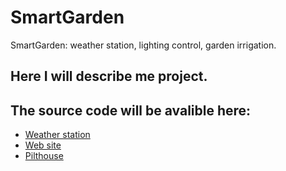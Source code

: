 # SmartGarden
SmartGarden: weather station, lighting control, garden irrigation.


## Here I will describe me project.

## The source code will be avalible here:
 - [Weather station](https://github.com/grzesiek1406/SmartGarden-weather-station)
 - [Web site](https://github.com/grzesiek1406/SmartGarden-web)
 - [Pilthouse](https://github.com/grzesiek1406/SmartGarden-pilothouse)
